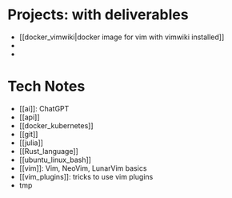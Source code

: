 # Projects: with deliverables
- [[docker_vimwiki|docker image for vim with vimwiki installed]]
-
-

# Tech Notes
- [[ai]]: ChatGPT
- [[api]]
- [[docker_kubernetes]]
- [[git]]
- [[julia]]
- [[Rust_language]]
- [[ubuntu_linux_bash]]
- [[vim]]: Vim, NeoVim, LunarVim basics
- [[vim_plugins]]: tricks to use vim plugins
- tmp
